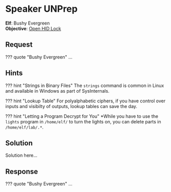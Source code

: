 # Speaker UNPrep

**Elf**: Bushy Evergreen<br/>
**Objective**: [Open HID Lock](../objectives/o5.md)


## Request

??? quote "Bushy Evergreen"
    ...


## Hints

??? hint "Strings in Binary Files"
    The `strings` command is common in Linux and available in Windows as part of SysInternals.

??? hint "Lookup Table"
    For polyalphabetic ciphers, if you have control over inputs and visibilty of outputs, lookup tables can save the day.    

??? hint "Letting a Program Decrypt for You"
    *While you have to use the `lights` program in `/home/elf/` to turn the lights on, you can delete parts in `/home/elf/lab/.*`.


## Solution

Solution here...


## Response

??? quote "Bushy Evergreen"
    ...
